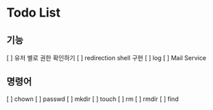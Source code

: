 # Todo List 

## 기능
[ ] 유저 별로 권한 확인하기 
[ ] redirection shell 구현 
[ ] log 
[ ] Mail Service 

## 명령어 
[ ] chown 
[ ] passwd
[ ] mkdir 
[ ] touch 
[ ] rm 
[ ] rmdir 
[ ] find 


